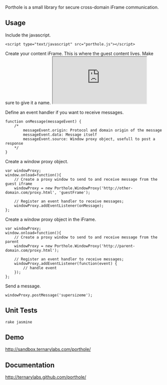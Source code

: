 Porthole is a small library for secure cross-domain iFrame communication.

## Usage
Include the javascript.

	<script type="text/javascript" src="porthole.js"></script>

Create your content iFrame. This is where the guest content lives. Make sure to give it a name.
	<iframe id="guestFrame" name="guestFrame" src="http://other-domain.com/"></iframe>

Define an event handler if you want to receive messages.

	function onMessage(messageEvent) {  
		/*
			messageEvent.origin: Protocol and domain origin of the message
			messageEvent.data: Message itself
			messageEvent.source: Window proxy object, usefull to post a response 
		*/
	}

Create a window proxy object.

	var windowProxy;
	window.onload=function(){ 
		// Create a proxy window to send to and receive message from the guest iframe
		windowProxy = new Porthole.WindowProxy('http://other-domain.com/proxy.html', 'guestFrame');

		// Register an event handler to receive messages;
		windowProxy.addEventListener(onMessage);
	};

Create a window proxy object in the iFrame.

	var windowProxy;
	window.onload=function(){ 
		// Create a proxy window to send to and receive message from the parent
		windowProxy = new Porthole.WindowProxy('http://parent-domain.com/proxy.html');

		// Register an event handler to receive messages;
		windowProxy.addEventListener(function(event) { 
			// handle event
		});
	};

Send a message.

	windowProxy.postMessage('supersizeme');	

## Unit Tests
	rake jasmine

## Demo
<http://sandbox.ternarylabs.com/porthole/>

## Documentation
<http://ternarylabs.github.com/porthole/>